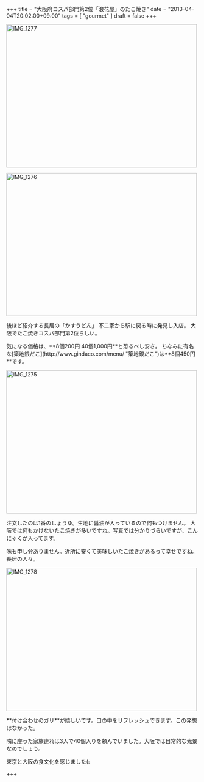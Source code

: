 +++
title =  "大阪府コスパ部門第2位「浪花屋」のたこ焼き"
date =  "2013-04-04T20:02:00+09:00"
tags = [ "gourmet" ]
draft = false
+++
<p><a href="http://www.flickr.com/photos/68742489@N02/8606389666/" title="IMG_1277 by umeyuki1326, on Flickr"><img src="http://farm9.staticflickr.com/8402/8606389666_cb69579532.jpg" width="500" height="375" alt="IMG_1277"></a></p>

<p><a href="http://www.flickr.com/photos/68742489@N02/8606389818/" title="IMG_1276 by umeyuki1326, on Flickr"><img src="http://farm9.staticflickr.com/8532/8606389818_3f26b2e64a.jpg" width="500" height="375" alt="IMG_1276"></a></p>

<p>後ほど紹介する長居の「かすうどん」 不二家から駅に戻る時に発見し入店。
大阪でたこ焼きコスパ部門第2位らしい。</p>

<p>気になる価格は、**8個200円 40個1,000円**と恐るべし安さ。
ちなみに有名な[築地銀だこ](http://www.gindaco.com/menu/ "築地銀だこ")は**8個450円**です。</p>

<!--more-->

<p><a href="http://www.flickr.com/photos/68742489@N02/8606390004/" title="IMG_1275 by umeyuki1326, on Flickr"><img src="http://farm9.staticflickr.com/8260/8606390004_829b71c916.jpg" width="500" height="375" alt="IMG_1275"></a></p>

<p>注文したのは1番のしょうゆ。生地に醤油が入っているので何もつけません。
大阪では何もかけないたこ焼きが多いですね。写真では分かりづらいですが、こんにゃくが入ってます。</p>

<p>味も申し分ありません。近所に安くて美味しいたこ焼きがあるって幸せですね。長居の人々。</p>

<p><a href="http://www.flickr.com/photos/68742489@N02/8606389504/" title="IMG_1278 by umeyuki1326, on Flickr"><img src="http://farm9.staticflickr.com/8528/8606389504_f68caf394d.jpg" width="500" height="375" alt="IMG_1278"></a></p>

<p>**付け合わせのガリ**が嬉しいです。口の中をリフレッシュできます。この発想はなかった。</p>

<p>隣に座った家族連れは3人で40個入りを頼んでいました。大阪では日常的な光景なのでしょう。</p>

<p>東京と大阪の食文化を感じました(:</p>

+++

